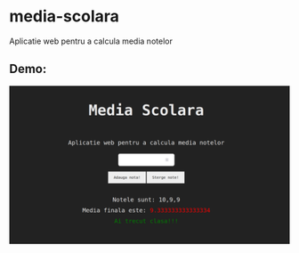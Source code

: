 # media-scolara

Aplicatie web pentru a calcula media notelor

## Demo:

<img src="demo.png"></img>
